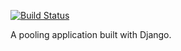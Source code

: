 [![Build Status](https://travis-ci.org/agiliq/django-pollngo.png?branch=master)](https://travis-ci.org/agiliq/django-pollngo)

A pooling application built with Django. 


